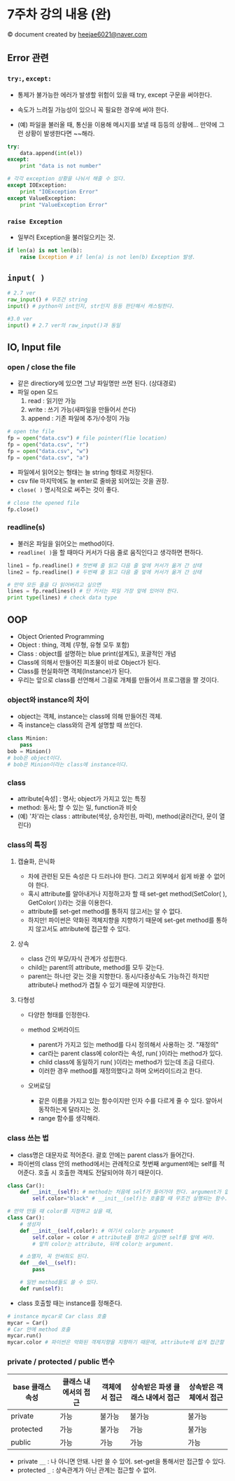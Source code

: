 # 7주차 강의 내용 (완)

&copy; document created by heejae6021@naver.com

## Error 관련

### `try:`, `except:`

- 통제가 불가능한 에러가 발생할 위험이 있을 때 try, except 구문을 써야한다.

- 속도가 느려질 가능성이 있으니 꼭 필요한 경우에 써야 한다.

- (예) 파일을 불러올 때, 통신을 이용해 메시지를 보낼 때 등등의 상황에... 만약에 그런 상황이 발생한다면 ~~해라.

```python
try:
	data.append(int(el))
except:
	print "data is not number"

# 각각 exception 상황을 나눠서 해줄 수 있다.
except IOException:
	print "IOException Error"
except ValueException:
	print "ValueException Error"
```

### `raise Exception`
- 일부러 Exception을 불러일으키는 것.
```python
if len(a) is not len(b):
	raise Exception # if len(a) is not len(b) Exception 발생.
```

## `input( )`

```python
# 2.7 ver
raw_input() # 무조건 string
input() # python이 int인지, str인지 등등 판단해서 캐스팅한다.

#3.0 ver
input() # 2.7 ver의 raw_input()과 동일
```

## IO, Input file
### open / close the file
- 같은 directiory에 있으면 그냥 파일명만 쓰면 된다. (상대경로)
- 파일 open 모드
	1. read : 읽기만 가능
	2. write : 쓰기 가능(새파일을 만들어서 쓴다)
	3. append : 기존 파일에 추가/수정이 가능

```python
# open the file
fp = open("data.csv") # file pointer(flie location)
fp = open("data.csv", "r")
fp = open("data.csv", "w")
fp = open("data.csv", "a")
```
- 파일에서 읽어오는 형태는 늘 string 형태로 저장된다.
- csv file 마지막에도 늘 enter로 줄바꿈 되어있는 것을 권장.
- `close( )` 명시적으로 써주는 것이 좋다.
```python
# close the opened file
fp.close()
```
### readline(s)
- 불러온 파일을 읽어오는 method이다.
- `readline( )`을 할 때마다 커서가 다음 줄로 움직인다고 생각하면 편하다.
```python
line1 = fp.readline() # 첫번째 줄 읽고 다음 줄 앞에 커서가 옮겨 간 상태
line2 = fp.readline() # 두번째 줄 읽고 다음 줄 앞에 커서가 옮겨 간 상태

# 만약 모든 줄을 다 읽어버리고 싶으면
lines = fp.readlines() # 단 커서는 파일 가장 앞에 있어야 한다.
print type(lines) # check data type
```

## OOP

- Object Oriented Programming
- Object : thing, 객체 (무형, 유형 모두 포함)
- Class : object를 설명하는 blue print(설계도), 포괄적인 개념
- Class에 의해서 만들어진 피조물이 바로 Object가 된다.
- Class를 현실화하면 객체(Instance)가 된다.
- 우리는 앞으로 class를 선언해서 그걸로 개체를 만들어서 프로그램을 짤 것이다.

### object와 instance의 차이
- object는 객체, instance는 class에 의해 만들어진 객체.
- 즉 instance는 class와의 관계 설명할 때 쓰인다.
```python
class Minion:
	pass
bob = Minion()
# bob은 object이다.
# bob은 Minion이라는 class에 instance이다.
```

### class
- attribute[속성] : 명사; object가 가지고 있는 특징
- method: 동사; 할 수 있는 일, function과 비슷
- (예) '차'라는 class : attribute(색상, 승차인원, 마력), method(굴러간다, 문이 열린다)

### class의 특징

1. 캡슐화, 은닉화 
	- 차에 관련된 모든 속성은 다 드러나야 한다. 그리고 외부에서 쉽게 바꿀 수 없어야 한다. 
	- 혹시 attribute를 알아내거나 지정하고자 할 때 set-get method(SetColor( ), GetColor( ))라는 것을 이용한다. 
	- attribute를 set-get method를 통하지 않고서는 알 수 없다.
	- 하지만! 파이썬은 약화된 객체지향을 지향하기 때문에 set-get method를 통하지 않고서도 attribute에 접근할 수 있다.

3. 상속
	- class 간의 부모/자식 관계가 성립한다.
	- child는 parent의 attribute, method를 모두 갖는다.
	- parent는 하나만 갖는 것을 지향한다. 동시/다중상속도 가능하긴 하지만 attribute나 method가 겹칠 수 있기 때문에 지양한다.

4. 다형성
	- 다양한 형태를 인정한다.
	- method 오버라이드 
		- parent가 가지고 있는 method를 다시 정의해서 사용하는 것. "재정의"
		- car라는 parent class에 color라는 속성, run( )이라는 method가 있다.
		- child class에 동일하기 run( )이라는 method가 있는데 조금 다르다.
		- 이러한 경우 method를 재정의했다고 하며 오버라이드라고 한다.

	- 오버로딩 
		- 같은 이름을 가지고 있는 함수이지만 인자 수를 다르게 줄 수 있다. 알아서 동작하는게 달라지는 것.
		- range 함수를 생각해라.

### class 쓰는 법

- class명은 대문자로 적어준다. 괄호 안에는 parent class가 들어간다.
- 파이썬의 class 안의 method에서는 관례적으로 첫번째 argument에는 self를 적어준다. 호출 시 호출한 객체도 전달되어야 하기 때문이다.
```python
class Car():
	def __init__(self): # method는 처음에 self가 들어가야 한다. argument가 없는 상태.
		self.color="black" # __init__(self)는 호출할 때 무조건 실행되는 함수.

# 만약 만들 때 color를 지정하고 싶을 때,
class Car():
	# 생성자
	def __init__(self,color): # 여기서 color는 argument
		self.color = color # attribute를 정하고 싶으면 self를 앞에 써라.
		# 앞의 color는 attribute, 뒤에 color는 argument.

	# 소멸자, 꼭 안써줘도 된다.
	def __del__(self):
		pass

	# 일반 method들도 쓸 수 있다.
	def run(self):
```
- class 호출할 때는 instance를 정해준다.
```python	
# instance mycar로 Car class 호출
mycar = Car()
# Car 안에 method 호출
mycar.run() 
mycar.color # 파이썬은 약화된 객체지향을 지향하기 때문에, attribute에 쉽게 접근할 수 있게 만들어졌다.
```
### private / protected / public 변수
| base 클래스 속성 | 클래스 내에서의 접근 | 객체에서 접근 | 상속받은 파생 클래스 내에서 접근 | 상속받은 객체에서 접근 |
|-----|-------|------|-------|-------|
|private| 가능 | 불가능| 불가능 | 불가능 |
|protected| 가능 | 불가능 | 가능 | 불가능 |
|public| 가능 | 가능 | 가능 | 가능 |
- private `__` : 나 아니면 안돼. 나만 쓸 수 있어. set-get을 통해서만 접근할 수 있다.
- protected `_` : 상속관계가 아닌 관계는 접근할 수 없어.
